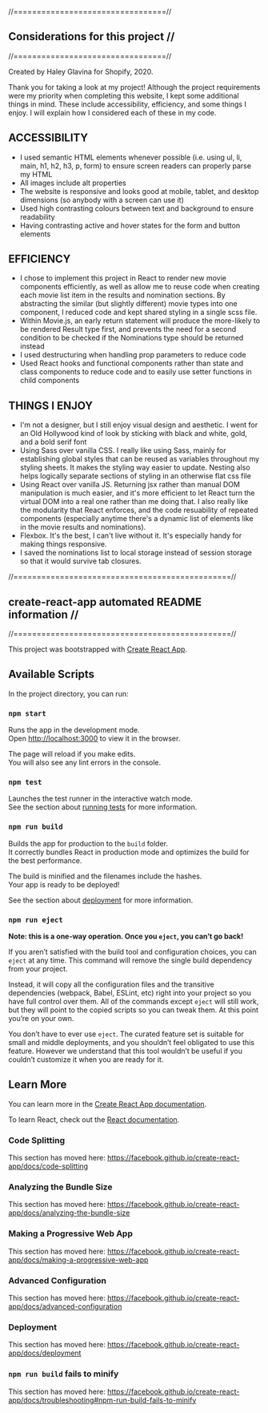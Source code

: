 //=================================//
## Considerations for this project //
//=================================//

Created by Haley Glavina for Shopify, 2020.

Thank you for taking a look at my project! Although the project requirements were my priority when completing this website, I kept some additional things in mind. These include accessibility, efficiency, and some things I enjoy. I will explain how I considered each of these in my code. 

## ACCESSIBILITY
- I used semantic HTML elements whenever possible (i.e. using ul, li, main, h1, h2, h3, p, form) to ensure screen readers can properly parse my HTML
- All images include alt properties
- The website is responsive and looks good at mobile, tablet, and desktop dimensions (so anybody with a screen can use it)
- Used high contrasting colours between text and background to ensure readability
- Having contrasting active and hover states for the form and button elements

## EFFICIENCY
- I chose to implement this project in React to render new movie components efficiently, as well as allow me to reuse code when creating each movie list item in the results and nomination sections. By abstracting the similar (but slightly different) movie types into one component, I reduced code and kept shared styling in a single scss file.
- Within Movie.js, an early return statement will produce the more-likely to be rendered Result type first, and prevents the need for a second condition to be checked if the Nominations type should be returned instead
- I used destructuring when handling prop parameters to reduce code
- Used React hooks and functional components rather than state and class components to reduce code and to easily use setter functions in child components

## THINGS I ENJOY
- I'm not a designer, but I still enjoy visual design and aesthetic. I went for an Old Hollywood kind of look by sticking with black and white, gold, and a bold serif font
- Using Sass over vanilla CSS. I really like using Sass, mainly for establishing global styles that can be reused as variables throughout my styling sheets. It makes the styling way easier to update. Nesting also helps logically separate sections of styling in an otherwise flat css file
- Using React over vanilla JS. Returning jsx rather than manual DOM manipulation is much easier, and it's more efficient to let React turn the virtual DOM into a real one rather than me doing that. I also really like the modularity that React enforces, and the code resuability of repeated components (especially anytime there's a dynamic list of elements like in the movie results and nominations).
- Flexbox. It's the best, I can't live without it. It's especially handy for making things responsive.
- I saved the nominations list to local storage instead of session storage so that it would survive tab closures.

//===============================================//
## create-react-app automated README information //
//===============================================//

This project was bootstrapped with [Create React App](https://github.com/facebook/create-react-app).

## Available Scripts

In the project directory, you can run:

### `npm start`

Runs the app in the development mode.<br />
Open [http://localhost:3000](http://localhost:3000) to view it in the browser.

The page will reload if you make edits.<br />
You will also see any lint errors in the console.

### `npm test`

Launches the test runner in the interactive watch mode.<br />
See the section about [running tests](https://facebook.github.io/create-react-app/docs/running-tests) for more information.

### `npm run build`

Builds the app for production to the `build` folder.<br />
It correctly bundles React in production mode and optimizes the build for the best performance.

The build is minified and the filenames include the hashes.<br />
Your app is ready to be deployed!

See the section about [deployment](https://facebook.github.io/create-react-app/docs/deployment) for more information.

### `npm run eject`

**Note: this is a one-way operation. Once you `eject`, you can’t go back!**

If you aren’t satisfied with the build tool and configuration choices, you can `eject` at any time. This command will remove the single build dependency from your project.

Instead, it will copy all the configuration files and the transitive dependencies (webpack, Babel, ESLint, etc) right into your project so you have full control over them. All of the commands except `eject` will still work, but they will point to the copied scripts so you can tweak them. At this point you’re on your own.

You don’t have to ever use `eject`. The curated feature set is suitable for small and middle deployments, and you shouldn’t feel obligated to use this feature. However we understand that this tool wouldn’t be useful if you couldn’t customize it when you are ready for it.

## Learn More

You can learn more in the [Create React App documentation](https://facebook.github.io/create-react-app/docs/getting-started).

To learn React, check out the [React documentation](https://reactjs.org/).

### Code Splitting

This section has moved here: https://facebook.github.io/create-react-app/docs/code-splitting

### Analyzing the Bundle Size

This section has moved here: https://facebook.github.io/create-react-app/docs/analyzing-the-bundle-size

### Making a Progressive Web App

This section has moved here: https://facebook.github.io/create-react-app/docs/making-a-progressive-web-app

### Advanced Configuration

This section has moved here: https://facebook.github.io/create-react-app/docs/advanced-configuration

### Deployment

This section has moved here: https://facebook.github.io/create-react-app/docs/deployment

### `npm run build` fails to minify

This section has moved here: https://facebook.github.io/create-react-app/docs/troubleshooting#npm-run-build-fails-to-minify
